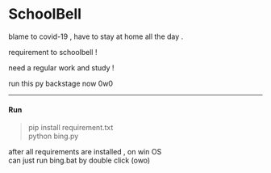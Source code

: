 # SchoolBell

blame to covid-19 , have to stay at home all the day .

requirement to schoolbell ! 

need a regular work and study !

run this py backstage now 0w0

------

#### Run

> pip install requirement.txt  
> python bing.py


after all requirements are installed , on win OS  
can just run bing.bat by double click (owo)  
